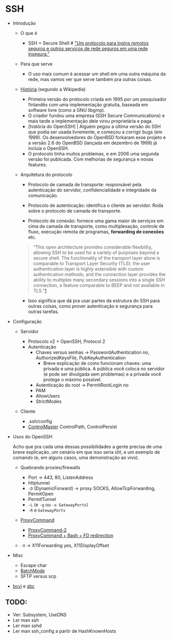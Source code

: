 SSH
===

- Introdução
    - O que é
        - SSH = Secure Shell # ["Um protocolo para logins remotos seguros e
          outros serviços de rede seguros em uma rede insegura."][RFC4521]
    - Para que serve
        - O uso mais comum é acessar um shell em uma outra máquina da rede, mas
          vamos ver que serve também pra outras coisas.

    - [História][hist] (segundo a Wikipedia)
        - Primeira versão do protocolo criada em 1995 por um pesquisador
          finlandês com uma implementação gratuita, baseada em software livre
          (como a GNU libgmp).
        - O criador fundou uma empresa (SSH Secure Communications) e mais tarde
          a implementação dele virou proprietária e paga.
        - [história do OpenSSH] | Alguém pegou a última versão do SSH que podia
          ser usada livremente, e começou a corrigir bugs (em 1999). Os
          desenvolvedores do OpenBSD forkaram esse projeto e a versão 2.6 do
          OpenBSD (lançada em dezembro de 1999) já incluía o OpenSSH.
        - O protocolo tinha muitos problemas, e em 2006 uma segunda versão foi
          publicada. Com melhorias de segurança e novas features.

    - Arquitetura do protocolo

        - Protocolo de camada de transporte: responsável pela autenticação do
          servidor, confidencialidade e integridade da comunicação.

        - Protocolo de autenticação: identifica o cliente ao servidor. Roda
          sobre o protocolo de camada de transporte.

        - Protocolo de conexão: fornece uma gama maior de serviços em cima da
          camada de transporte, como multiplexação, controle de fluxo, execução
          remota de programas, __forwarding de conexões__ etc.

        > "This open architecture provides considerable flexibility, allowing
        > SSH to be used for a variety of purposes beyond a secure shell. The
        > functionality of the transport layer alone is comparable to Transport
        > Layer Security (TLS); the user authentication layer is highly
        > extensible with custom authentication methods; and the connection
        > layer provides the ability to multiplex many secondary sessions into
        > a single SSH connection, a feature comparable to BEEP and not
        > available in TLS."[1][wikipedia-arquitetura]

        - Isso significa que dá pra usar partes da estrutura do SSH para outras
          coisas, como prover autenticação e segurança para outras tarefas.


- Configuração
    - Servidor
        - Protocolo v2 + OpenSSH, Protocol 2
        - Autenticação
            - Chaves versus senhas -> PasswordAuthentication no,
              AuthorizedKeysFile, PubKeyAuthentication
                - Breve explicação de como funcionam chaves: uma privada e uma
                  pública.  A pública você coloca no servidor (e pode ser
                  divulgada sem problemas) e a privada você protege o máximo
                  possível.
            - Autenticação do root -> PermitRootLogin no
            - PAM
            - AllowUsers
            - StrictModes

    - Cliente
        - .ssh/config
        - [ControlMaster][ControlMaster]
          ControlPath, ControlPersist


- Usos do OpenSSH

    Acho que pra cada uma dessas possibilidades a gente precisa de uma breve
    explicação, um cenário em que isso seria útil, e um exemplo de comando (e,
    em alguns casos, uma demonstração ao vivo).

    - Quebrando proxies/firewalls
        - Port -> 443, 80, ListenAddress
        - httptunnel
        - `-D` (DynamicForward) -> proxy SOCKS, AllowTcpForwarding, PermitOpen
        - PermitTunnel
        - `-L` (e `-g` ou `-o GatewayPorts`)
        - `-R` e `GatewayPorts`

    - [ProxyCommand][ProxyCommand-1]
        - [ProxyCommand-2]
        - [ProxyCommand + Bash + FD redirection][ProxyCommand-3]

    - `-X` -> X11Forwarding yes, X11DisplayOffset

- Misc
    - Escape char
    - [BatchMode][batch]
    - SFTP versus scp

- [bcvi][bcvi] e [sbc][bcvi]



TODO:
-----

- Ver: Subsystem, UseDNS
- Ler man ssh
- Ler man sshd
- Ler man ssh\_config a partir de HashKnownHosts

[hist]: https://en.wikipedia.org/wiki/Secure_Shell#History_and_development
[batch]: http://www.thegeekstuff.com/2009/10/how-to-execute-ssh-and-scp-in-batch-mode-only-when-passwordless-login-is-enabled/
[wikipedia-arquitetura]: https://en.wikipedia.org/wiki/Secure_Shell#Architecture
[ControlMaster]: http://sshmenu.sourceforge.net/articles/transparent-mulithop.html
[bcvi]: http://sshmenu.sourceforge.net/articles/bcvi/
[sbc]: https://github.com/turicas/sbc
[ProxyCommand-1]: http://www.undeadly.org/cgi?action=article&sid=20070925181947
[ProxyCommand-2]: http://www.statusq.org/archives/2008/07/03/1916/
[ProxyCommand-3]: http://unix.stackexchange.com/questions/19604/all-about-ssh-proxycommand#19607
[openssh-hist]: http://openssh.com/history.html
[RFC4521]: https://tools.ietf.org/html/rfc4251
